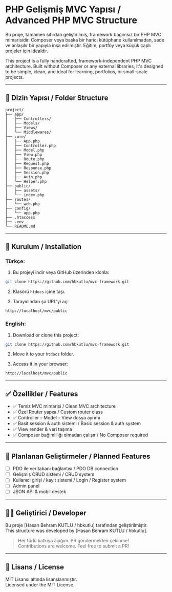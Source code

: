 # PHP Gelişmiş MVC Yapısı / Advanced PHP MVC Structure

Bu proje, tamamen sıfırdan geliştirilmiş, framework bağımsız bir PHP MVC mimarisidir. Composer veya başka bir harici kütüphane kullanılmadan, sade ve anlaşılır bir yapıyla inşa edilmiştir. Eğitim, portföy veya küçük çaplı projeler için idealdir.

This project is a fully handcrafted, framework-independent PHP MVC architecture. Built without Composer or any external libraries, it's designed to be simple, clean, and ideal for learning, portfolios, or small-scale projects.

---

## 📁 Dizin Yapısı / Folder Structure

```
project/
├── app/
│   ├── Controllers/
│   ├── Models/
│   ├── Views/
│   └── Middlewares/
├── core/
│   ├── App.php
│   ├── Controller.php
│   ├── Model.php
│   ├── View.php
│   ├── Route.php
│   ├── Request.php
│   ├── Response.php
│   ├── Session.php
│   ├── Auth.php
│   └── Helper.php
├── public/
│   ├── assets/
│   └── index.php
├── routes/
│   └── web.php
├── config/
│   └── app.php
├── .htaccess
├── .env
└── README.md
```

---

## 🚀 Kurulum / Installation

### Türkçe:

1. Bu projeyi indir veya GitHub üzerinden klonla:

```bash
git clone https://github.com/hbkutlu/mvc-framework.git
```

2. Klasörü `htdocs` içine taşı.

3. Tarayıcından şu URL’yi aç:

```
http://localhost/mvc/public
```

### English:

1. Download or clone this project:

```bash
git clone https://github.com/hbkutlu/mvc-framework.git
```

2. Move it to your `htdocs` folder.

3. Access it in your browser:

```
http://localhost/mvc/public
```

---

## ✅ Özellikler / Features

- ✅ Temiz MVC mimarisi / Clean MVC architecture
- ✅ Özel Router yapısı / Custom router class
- ✅ Controller – Model – View dosya ayrımı
- ✅ Basit session & auth sistemi / Basic session & auth system
- ✅ View render & veri taşıma
- ✅ Composer bağımlılığı olmadan çalışır / No Composer required

---

## 🧱 Planlanan Geliştirmeler / Planned Features

- [ ] PDO ile veritabanı bağlantısı / PDO DB connection
- [ ] Gelişmiş CRUD sistemi / CRUD system
- [ ] Kullanıcı girişi / kayıt sistemi / Login / Register system
- [ ] Admin panel
- [ ] JSON API & mobil destek

---

## 👨‍💻 Geliştirici / Developer

Bu proje [Hasan Behram KUTLU / hbkutlu] tarafından geliştirilmiştir.  
This structure was developed by [Hasan Behram KUTLU / hbkutlu].

> Her türlü katkıya açığım. PR göndermekten çekinme!  
> Contributions are welcome. Feel free to submit a PR!

---

## 📄 Lisans / License

MIT Lisansı altında lisanslanmıştır.  
Licensed under the MIT License.
